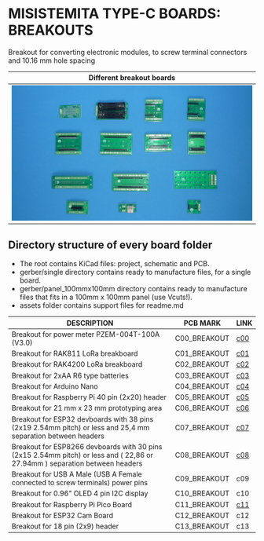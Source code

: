 
# MISISTEMITA TYPE-C BOARDS: BREAKOUTS

Breakout for converting electronic modules, to screw terminal connectors and 10.16 mm hole spacing

Different breakout boards                                           |
------------------------------------------------------------------------------------|
![](/c-breakouts/assets/img/breakouts.jpg)|


## Directory structure of every board folder

* The root contains KiCad files: project, schematic and PCB.
* gerber/single directory contains ready to manufacture files, for a single board.
* gerber/panel_100mmx100mm directory contains ready to manufacture files that fits in a 100mm x 100mm panel (use Vcuts!).
* assets folder contains support files for readme.md

| DESCRIPTION                                    | PCB MARK     | LINK                                     
|------------------------------------------------|--------------|------
| Breakout for power meter PZEM-004T-100A (V3.0) | C00_BREAKOUT | [c00](/c-breakouts/c00)
| Breakout for RAK811 LoRa breakboard            | C01_BREAKOUT | [c01](/c-breakouts/c01)
| Breakout for RAK4200 LoRa breakboard           | C02_BREAKOUT | [c02](/c-breakouts/c02)
| Breakout for 2xAA R6 type batteries            | C03_BREAKOUT | [c03](/c-breakouts/c03)
| Breakout for Arduino Nano                      | C04_BREAKOUT | [c04](/c-breakouts/c04)
| Breakout for Raspberry Pi 40 pin (2x20) header | C05_BREAKOUT | [c05](/c-breakouts/c05)
| Breakout for 21 mm x 23 mm prototyping area    | C06_BREAKOUT | [c06](/c-breakouts/c06)
| Breakout for ESP32 devboards with 38 pins (2x19 2.54mm pitch) or less and 25,4 mm separation between headers                | C07_BREAKOUT | [c07](/c-breakouts/c07) 
| Breakout for ESP8266 devboards with 30 pins (2x15 2.54mm pitch) or less and ( 22,86 or 27.94mm ) separation between headers | C08_BREAKOUT | [c08](/c-breakouts/c08)
| Breakout for USB A Male (USB A Female connected to screw terminals) power pins | C09_BREAKOUT | c09
| Breakout for 0.96" OLED 4 pin I2C display      | C10_BREAKOUT | c10
| Breakout for Raspberry Pi Pico Board           | C11_BREAKOUT | [c11](/c-breakouts/c11)
| Breakout for ESP32 Cam Board                   | C12_BREAKOUT | c12
| Breakout for 18 pin (2x9) header               | C13_BREAKOUT | c13


